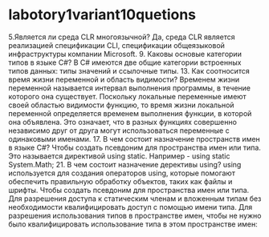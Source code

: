 # labotory1variant10quetions
5.Является ли среда CLR многоязычной? 
Да, среда CLR является реализацией спецификации CLI, спецификации общеязыковой инфраструктуры компании Microsoft.
9. Каковы основые категории типов в языке С#?
В C# имеются две общие категории встроенных типов данных: типы значений и ссылочные типы. 
13. Как соотносится время жизни переменной и область видимости?
Временем жизни переменной называется интервал выполнения программы, в течение которого она существует. 
Поскольку локальные переменные имеют своей областью видимости функцию, 
то время жизни локальной переменной определяется временем выполнения функции, в которой она объявлена. 
Это означает, что в разных функциях совершенно независимо друг от друга могут использоваться переменные с одинаковыми именами.
17. В чем состоит назначение пространств имен в языке С#?
Чтобы создать псевдоним для пространства имен или типа. Это называется директивой using static.
Например - using static System.Math;
21. В чем состоит назначение дерективы using? 
using используется для создания операторов using,
которые помогают обеспечить правильную обработку объектов, таких как файлы и шрифты.
Чтобы создать псевдоним для пространства имен или типа.
Для разрешения доступа к статическим членам и вложенным типам без необходимости квалифицировать доступ с помощью имени типа.
Для разрешения использования типов в пространстве имен, чтобы не нужно было квалифицировать использование типа в этом пространстве имен:
